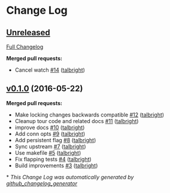 # Change Log

## [Unreleased](https://github.com/talbright/go-zookeeper/tree/HEAD)

[Full Changelog](https://github.com/talbright/go-zookeeper/compare/v0.1.0...HEAD)

**Merged pull requests:**

- Cancel watch [\#14](https://github.com/talbright/go-zookeeper/pull/14) ([talbright](https://github.com/talbright))

## [v0.1.0](https://github.com/talbright/go-zookeeper/tree/v0.1.0) (2016-05-22)
**Merged pull requests:**

- Make locking changes backwards compatible [\#12](https://github.com/talbright/go-zookeeper/pull/12) ([talbright](https://github.com/talbright))
- Cleanup tour code and related docs [\#11](https://github.com/talbright/go-zookeeper/pull/11) ([talbright](https://github.com/talbright))
- improve docs [\#10](https://github.com/talbright/go-zookeeper/pull/10) ([talbright](https://github.com/talbright))
- Add conn opts [\#9](https://github.com/talbright/go-zookeeper/pull/9) ([talbright](https://github.com/talbright))
- Add persistent flag [\#8](https://github.com/talbright/go-zookeeper/pull/8) ([talbright](https://github.com/talbright))
- Sync upstream [\#7](https://github.com/talbright/go-zookeeper/pull/7) ([talbright](https://github.com/talbright))
- Use makefile [\#5](https://github.com/talbright/go-zookeeper/pull/5) ([talbright](https://github.com/talbright))
- Fix flapping tests [\#4](https://github.com/talbright/go-zookeeper/pull/4) ([talbright](https://github.com/talbright))
- Build improvements [\#3](https://github.com/talbright/go-zookeeper/pull/3) ([talbright](https://github.com/talbright))



\* *This Change Log was automatically generated by [github_changelog_generator](https://github.com/skywinder/Github-Changelog-Generator)*